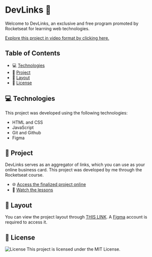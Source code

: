 # DevLinks 🚀

Welcome to DevLinks, an exclusive and free program promoted by Rocketseat for learning web technologies.

[Explore this project in video format by clicking here.](https://lp.rocketseat.com.br/devlinks/inscricao?utm_source=github&utm_medium=descricao&utm_campaign=capture-devlinks&utm_term=organic&utm_content=descricao-github-mayk-brito)

## Table of Contents

- :computer: [Technologies](#technologies)
- :page_facing_up: [Project](#project)
- :art: [Layout](#layout)
- :pencil: [License](#license)

## :computer: Technologies

This project was developed using the following technologies:

- HTML and CSS
- JavaScript
- Git and Github
- Figma

## :page_facing_up: Project

DevLinks serves as an aggregator of links, which you can use as your online business card. This project was developed by me through the Rocketseat course.

- :globe_with_meridians: [Access the finalized project online](https://yantvrs.github.io/DevLinks/index.html)
- :movie_camera: [Watch the lessons](https://lp.rocketseat.com.br/devlinks/inscricao?utm_source=github&utm_medium=descricao&utm_campaign=capture-devlinks&utm_term=organic&utm_content=descricao-github-mayk-brito)

## :art: Layout

You can view the project layout through [THIS LINK](https://www.figma.com/community/file/1187422022288947321). A [Figma](https://figma.com) account is required to access it.

## :pencil: License


![License](https://img.shields.io/static/v1?label=license&message=MIT&color=49AA26&labelColor=000000) This project is licensed under the MIT License.
